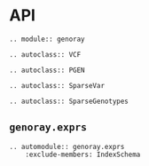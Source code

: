 # API

```{eval-rst}
.. module:: genoray

.. autoclass:: VCF

.. autoclass:: PGEN

.. autoclass:: SparseVar

.. autoclass:: SparseGenotypes
```

## `genoray.exprs`

```{eval-rst}
.. automodule:: genoray.exprs
    :exclude-members: IndexSchema
```